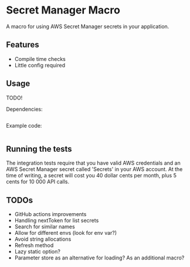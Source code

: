 # Secret Manager Macro

A macro for using AWS Secret Manager secrets in your application.

## Features

- Compile time checks
- Little config required

## Usage

TODO!

Dependencies:

```toml

```

Example code:

```rust

```

## Running the tests

The integration tests require that you have valid AWS credentials and an AWS Secret Manager secret called 'Secrets' in your AWS account.
At the time of writing, a secret will cost you 40 dollar cents per month, plus 5 cents for 10 000 API calls.

## TODOs

- GitHub actions improvements
- Handling nextToken for list secrets
- Search for similar names
- Allow for different envs (look for env var?)
- Avoid string allocations
- Refresh method
- Lazy static option?
- Parameter store as an alternative for loading? As an additional macro?
